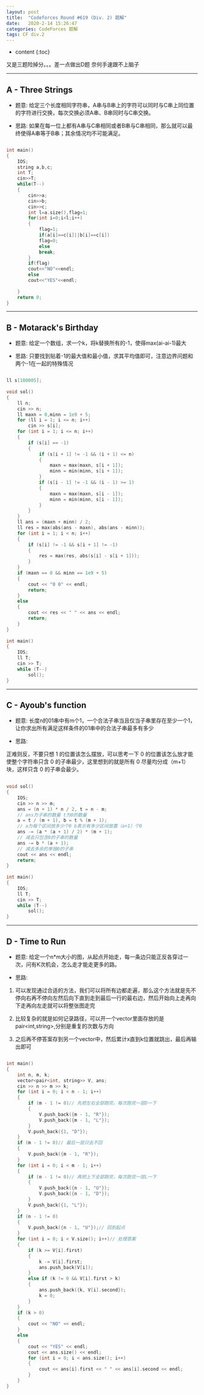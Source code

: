 ```yaml
---
layout: post
title:  "Codeforces Round #619 (Div. 2) 题解"
date:   2020-2-14 15:26:47
categories: CodeForces 题解
tags: CF div.2 
---
```


* content
{:toc}

又是三题险掉分。。。差一点做出D题 奈何手速跟不上脑子







---

## A - Three Strings

* 题意:
给定三个长度相同字符串，A串与B串上的字符可以同时与C串上同位置的字符进行交换，每次交换必须A串、B串同时与C串交换。

* 思路:
如果在每一位上都有A串与C串相同或者B串与C串相同，那么就可以最终使得A串等于B串；其余情况均不可能满足。

```c++

int main()
{
	IOS;
	string a,b,c;
	int T;
	cin>>T;
	while(T--)
	{
		cin>>a;
		cin>>b;
		cin>>c;
		int l=a.size(),flag=1;
		for(int i=0;i<l;i++)
		{
			flag=1;
			if(a[i]==c[i]||b[i]==c[i])
			flag=0;
			else
			break;
		}
		if(flag)
		cout<<"NO"<<endl;
		else
		cout<<"YES"<<endl;
 
	}
	return 0;
}

```

---

## B - Motarack's Birthday

* 题意:
给定一个数组，求一个k，将k替换所有的-1，使得max(ai-ai-1)最大

* 思路:
只要找到贴着-1的最大值和最小值，求其平均值即可，注意边界问题和两个-1在一起的特殊情况

```c++

ll s[100005];
 
void sol()
{
	ll n;
	cin >> n;
	ll maxn = 0,minn = 1e9 + 5;
	for (ll i = 1; i <= n; i++)
		cin >> s[i];
	for (int i = 1; i <= n; i++)
	{
		if (s[i] == -1)
		{
			if (s[i + 1] != -1 && (i + 1) <= n)
			{
				maxn = max(maxn, s[i + 1]);
				minn = min(minn, s[i + 1]);
			}
			if (s[i - 1] != -1 && (i - 1) >= 1)
			{
				maxn = max(maxn, s[i - 1]);
				minn = min(minn, s[i - 1]);
			}
		}
	}
	ll ans = (maxn + minn) / 2;
	ll res = max(abs(ans - maxn), abs(ans - minn));
	for (int i = 1; i < n; i++)
	{
		if (s[i] != -1 && s[i + 1] != -1)
		{
			res = max(res, abs(s[i] - s[i + 1]));
		}
	}
	if (maxn == 0 && minn == 1e9 + 5)
	{
		cout << "0 0" << endl;
		return;
	}
	else
	{
		cout << res << " " << ans << endl;
		return;
	}
}
 
int main()
{
	IOS;
	ll T;
	cin >> T;
	while (T--)
		sol();
}

```

---

## C - Ayoub's function

* 题意:
长度n的01串中有m个1，一个合法子串当且仅当子串里存在至少一个1，让你求出所有满足这样条件的01串中的合法子串最多有多少

* 思路:

正难则反，不要只想 1 的位置该怎么摆放，可以思考一下 0 的位置该怎么放才能使整个字符串只含 0 的子串最少，这里想到的就是所有 0 尽量均分成（m+1）块，这样只含 0 的子串会最少。

```c++
 
void sol()
{
	IOS;
	cin >> n >> m;
	ans = (n + 1) * n / 2, t = n - m;
    // ans为子串的数量 t为0的数量
	a = t / (m + 1), b = t % (m + 1);
    // a为每个区间放多少个0 b表示有多少区间放置（a+1）个0
	ans -= (a * (a + 1) / 2) * (m + 1);
    // 减去只包含0的子串的数量
    ans -= b * (a + 1);
    // 减去多余的单独0的子串
	cout << ans << endl;
	return;
}
 
int main()
{
	IOS;
	ll T;
	cin >> T;
	while (T--)
		sol();
}

```

---

## D - Time to Run

* 题意:
给定一个n*m大小的图，从起点开始走，每一条边只能正反各穿过一次，问有K次机会，怎么走才能走更多的路。

* 思路:
1. 可以发现通过合适的方法，我们可以将所有边都走遍，那么这个方法就是先不停向右再不停向左然后向下直到走到最后一行的最右边，然后开始向上走再向下走再向左走就可以将整张图走完

2. 比较复杂的就是如何记录路径，可以开一个vector里面存放的是pair<int,string>,分别是重复的次数与方向

3. 之后再不停答案存到另一个vector中，然后累计x直到k位置就跳出，最后再输出即可

```c++

int main()
{
    int n, m, k;
    vector<pair<int, string>> V, ans;
    cin >> n >> m >> k;
    for (int i = 0; i < n - 1; i++)
    {
        if (m - 1 != 0)// 先把左右全部跑完，每次跑完一层D一下
        {
            V.push_back({m - 1, "R"});
            V.push_back({m - 1, "L"});
        }
        V.push_back({1, "D"});
    }
    if (m - 1 != 0)// 最后一层只去不回
    {
        V.push_back({m - 1, "R"});
    }
    for (int i = 0; i < m - 1; i++)
    {
        if (n - 1 != 0)// 再把上下全部跑完，每次跑完一层L一下
        {
            V.push_back({n - 1, "U"});
            V.push_back({n - 1, "D"});
        }
        V.push_back({1, "L"});
    }
    if (n - 1 != 0)
    {
        V.push_back({n - 1, "U"});// 回到起点
    }
    for (int i = 0; i < V.size(); i++)// 处理答案
    {
        if (k >= V[i].first)
        {
            k -= V[i].first;
            ans.push_back(V[i]);
        }
        else if (k != 0 && V[i].first > k)
        {
            ans.push_back({k, V[i].second});
            k = 0;
        }
    }
    if (k > 0)
    {
        cout << "NO" << endl;
    }
    else
    {
        cout << "YES" << endl;
        cout << ans.size() << endl;
        for (int i = 0; i < ans.size(); i++)
        {
            cout << ans[i].first << " " << ans[i].second << endl;
        }
    }
}

```